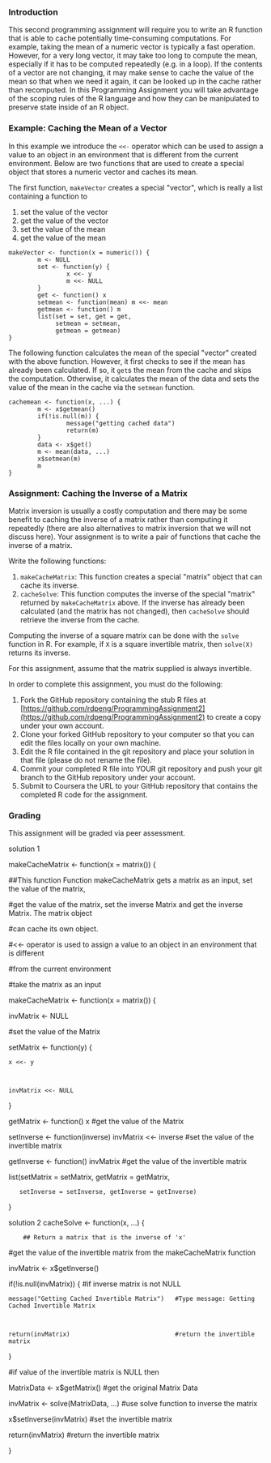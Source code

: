 ### Introduction

This second programming assignment will require you to write an R
function that is able to cache potentially time-consuming computations.
For example, taking the mean of a numeric vector is typically a fast
operation. However, for a very long vector, it may take too long to
compute the mean, especially if it has to be computed repeatedly (e.g.
in a loop). If the contents of a vector are not changing, it may make
sense to cache the value of the mean so that when we need it again, it
can be looked up in the cache rather than recomputed. In this
Programming Assignment you will take advantage of the scoping rules of
the R language and how they can be manipulated to preserve state inside
of an R object.

### Example: Caching the Mean of a Vector

In this example we introduce the `<<-` operator which can be used to
assign a value to an object in an environment that is different from the
current environment. Below are two functions that are used to create a
special object that stores a numeric vector and caches its mean.

The first function, `makeVector` creates a special "vector", which is
really a list containing a function to

1.  set the value of the vector
2.  get the value of the vector
3.  set the value of the mean
4.  get the value of the mean

<!-- -->

    makeVector <- function(x = numeric()) {
            m <- NULL
            set <- function(y) {
                    x <<- y
                    m <<- NULL
            }
            get <- function() x
            setmean <- function(mean) m <<- mean
            getmean <- function() m
            list(set = set, get = get,
                 setmean = setmean,
                 getmean = getmean)
    }

The following function calculates the mean of the special "vector"
created with the above function. However, it first checks to see if the
mean has already been calculated. If so, it `get`s the mean from the
cache and skips the computation. Otherwise, it calculates the mean of
the data and sets the value of the mean in the cache via the `setmean`
function.

    cachemean <- function(x, ...) {
            m <- x$getmean()
            if(!is.null(m)) {
                    message("getting cached data")
                    return(m)
            }
            data <- x$get()
            m <- mean(data, ...)
            x$setmean(m)
            m
    }

### Assignment: Caching the Inverse of a Matrix

Matrix inversion is usually a costly computation and there may be some
benefit to caching the inverse of a matrix rather than computing it
repeatedly (there are also alternatives to matrix inversion that we will
not discuss here). Your assignment is to write a pair of functions that
cache the inverse of a matrix.

Write the following functions:

1.  `makeCacheMatrix`: This function creates a special "matrix" object
    that can cache its inverse.
2.  `cacheSolve`: This function computes the inverse of the special
    "matrix" returned by `makeCacheMatrix` above. If the inverse has
    already been calculated (and the matrix has not changed), then
    `cacheSolve` should retrieve the inverse from the cache.

Computing the inverse of a square matrix can be done with the `solve`
function in R. For example, if `X` is a square invertible matrix, then
`solve(X)` returns its inverse.

For this assignment, assume that the matrix supplied is always
invertible.

In order to complete this assignment, you must do the following:

1.  Fork the GitHub repository containing the stub R files at
    [https://github.com/rdpeng/ProgrammingAssignment2](https://github.com/rdpeng/ProgrammingAssignment2)
    to create a copy under your own account.
2.  Clone your forked GitHub repository to your computer so that you can
    edit the files locally on your own machine.
3.  Edit the R file contained in the git repository and place your
    solution in that file (please do not rename the file).
4.  Commit your completed R file into YOUR git repository and push your
    git branch to the GitHub repository under your account.
5.  Submit to Coursera the URL to your GitHub repository that contains
    the completed R code for the assignment.

### Grading

This assignment will be graded via peer assessment.



solution 1 

makeCacheMatrix <- function(x = matrix()) {



##This function Function makeCacheMatrix gets a matrix as an input, set the value of the matrix,



#get the value of the matrix, set the inverse Matrix and get the inverse Matrix. The matrix object



#can cache its own object. 







#<<- operator is used to assign a value to an object in an environment that is different 



#from the current environment 







#take the matrix as an input



makeCacheMatrix <- function(x = matrix()) {



  invMatrix <- NULL







  #set the value of the Matrix



  setMatrix <- function(y) {



    x <<- y



    invMatrix <<- NULL



  }







  getMatrix <- function() x                              #get the value of the Matrix



  setInverse <- function(inverse) invMatrix <<- inverse  #set the value of the invertible matrix



  getInverse <- function() invMatrix                     #get the value of the invertible matrix



  list(setMatrix = setMatrix, getMatrix = getMatrix,



       setInverse = setInverse, getInverse = getInverse)







}




solution 2
cacheSolve <- function(x, ...) {



        ## Return a matrix that is the inverse of 'x'







  #get the value of the invertible matrix from the makeCacheMatrix function



  invMatrix <- x$getInverse()



  if(!is.null(invMatrix)) {                       #if inverse matrix is not NULL



    message("Getting Cached Invertible Matrix")   #Type message: Getting Cached Invertible Matrix 



    return(invMatrix)                             #return the invertible matrix



  }







  #if value of the invertible matrix is NULL then  



  MatrixData <- x$getMatrix()                     #get the original Matrix Data 



  invMatrix <- solve(MatrixData, ...)             #use solve function to inverse the matrix



  x$setInverse(invMatrix)                         #set the invertible matrix 



  return(invMatrix)                               #return the invertible matrix



}